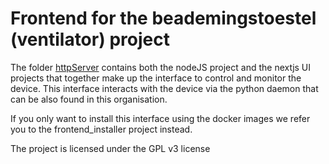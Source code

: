 # Frontend for the beademingstoestel (ventilator) project 

The folder [httpServer](httpServer) contains both the nodeJS project and the nextjs UI projects that together make up the interface to control and monitor the device. This interface interacts with the device via the python daemon that can be also found in this organisation.

If you only want to install this interface using the docker images we refer you to the frontend_installer project instead.

The project is licensed under the GPL v3 license
